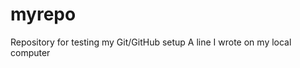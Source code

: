 # myrepo
Repository for testing my Git/GitHub setup
A   l i n e   I   w r o t e   o n   m y   l o c a l   c o m p u t e r  
 